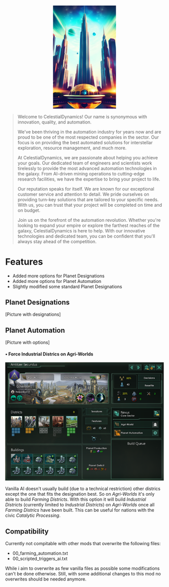 <p align="center">
    <img width="200" src="img.jpg" alt="Totally not AI generated">
</p>


>Welcome to CelestialDynamics! Our name is synonymous with innovation, quality, and automation.
>
>We've been thriving in the automation industry for years now and are proud to be one of the most respected companies in the sector. Our focus is on providing the best automated solutions for interstellar exploration, resource management, and much more.
>
>At CelestialDynamics, we are passionate about helping you achieve your goals. Our dedicated team of engineers and scientists work tirelessly to provide the most advanced automation technologies in the galaxy. From AI-driven mining operations to cutting-edge research facilities, we have the expertise to bring your project to life.
>
>Our reputation speaks for itself. We are known for our exceptional customer service and attention to detail. We pride ourselves on providing turn-key solutions that are tailored to your specific needs. With us, you can trust that your project will be completed on time and on budget.
>
>Join us on the forefront of the automation revolution. Whether you're looking to expand your empire or explore the farthest reaches of the galaxy, CelestialDynamics is here to help. With our innovative technologies and dedicated team, you can be confident that you'll always stay ahead of the competition.

# Features
- Added more options for Planet Designations
- Added more options for Planet Automation
- Slightly modified some standard Planet Designations

## Planet Designations
[Picture with designations]

## Planet Automation
[Picture with options]

#### • Force Industrial Districs on Agri-Worlds

<p align="center">
    <img width="600" src="industrial_on_farming_example.png" alt="Totally not AI generated">
</p>

Vanilla AI doesn't usually build (due to a technical restriction) other districs except the one that fits the designation best. So on *Agri-Worlds* it's only able to build *Farming Districts*. With this option it will build *Industrial Districts* (currently limited to *Industrial Districts*) on *Agri-Worlds* once all *Farming Districs* have been built. This can be useful for nations with the civic *Catalytic Processing*.

## Compatibility
Currently not compitable with other mods that overwrite the following files:
- 00_farming_automation.txt
- 00_scripted_triggers_ai.txt

While i aim to overwrite as few vanilla files as possible some modifications can't be done otherwise. Still, with some additional changes to this mod no overwrites should be needed anymore.
